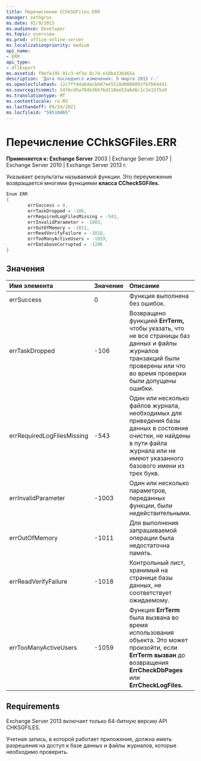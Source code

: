 ```yaml
---
title: Перечисление CChkSGFiles.ERR
manager: sethgros
ms.date: 03/9/2015
ms.audience: Developer
ms.topic: overview
ms.prod: office-online-server
ms.localizationpriority: medium
api_name:
- ERR
api_type:
- dllExport
ms.assetid: f0efe195-91c3-4f3a-8c7d-e5dba336465a
description: 'Дата последнего изменения: 9 марта 2015 г.'
ms.openlocfilehash: 12cfff44a6dacbb07ee5518d0008092fbfb644d1
ms.sourcegitcommit: 54f6cd5a704b36b76d110ee53a6d6c1c3e15f5a9
ms.translationtype: MT
ms.contentlocale: ru-RU
ms.lasthandoff: 09/24/2021
ms.locfileid: "59510465"
---
```

# <a name="cchksgfileserr-enumeration"></a>Перечисление CChkSGFiles.ERR 
  
**Применяется к: Exchange Server** 2003 | Exchange Server 2007 | Exchange Server 2010 | Exchange Server 2013 г.
  
Указывает результаты называемой функции. Это переумежение возвращается многими функциями **класса CCheckSGFiles.** 
  
```cs
Enum ERR  
{
        errSuccess = 0,
        errTaskDropped = -106,
        errRequiredLogFilesMissing = -543,
        errInvalidParameter = -1003,
        errOutOfMemory = -1011,
        errReadVerifyFailure = -1018,
        errTooManyActiveUsers = -1059,
        errDatabaseCorrupted = -1206
}

```

## <a name="values"></a>Значения

|**Имя элемента**|**Значение**|**Описание**|
|:-----|:-----|:-----|
|errSuccess  <br/> |0  <br/> |Функция выполнена без ошибок.  <br/> |
|errTaskDropped  <br/> |-106  <br/> |Возвращено функцией **ErrTerm,** чтобы указать, что не все страницы баз данных и файлы журналов транзакций были проверены или что во время проверки были допущены ошибки.  <br/> |
|errRequiredLogFilesMissing  <br/> |-543  <br/> |Один или несколько файлов журнала, необходимых для приведения базы данных в состояние очистки, не найдены в пути файла журнала или не имеют указанного базового имени из трех букв.  <br/> |
|errInvalidParameter  <br/> |-1003  <br/> |Один или несколько параметров, переданных функции, были недействительными.  <br/> |
|errOutOfMemory  <br/> |-1011  <br/> |Для выполнения запрашиваемой операции была недостаточна память.  <br/> |
|errReadVerifyFailure  <br/> |-1018  <br/> |Контрольный лист, хранимый на странице базы данных, не соответствует ожидаемому.  <br/> |
|errTooManyActiveUsers  <br/> |-1059  <br/> |Функция **ErrTerm** была вызвана во время использования объекта. Это может произойти, если **ErrTerm вызван** до возвращения **ErrCheckDbPages** или **ErrCheckLogFiles.**  <br/> |
   
## <a name="requirements"></a>Requirements

Exchange Server 2013 включает только 64-битную версию API CHKSGFILES.
  
Учетная запись, в которой работает приложение, должна иметь разрешения на доступ к базе данных и файлы журналов, которые необходимо проверить.
  

